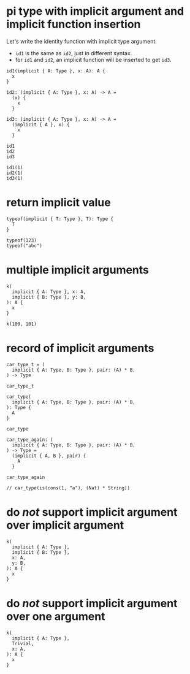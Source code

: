 # pi type with implicit argument and implicit function insertion

Let's write the identity function with implicit type argument.

- `id1` is the same as `id2`, just in different syntax.
- for `id1` and `id2`, an implicit function will be inserted to get `id3`.

``` cicada
id1(implicit { A: Type }, x: A): A {
  x
}

id2: (implicit { A: Type }, x: A) -> A =
  (x) {
    x
  }

id3: (implicit { A: Type }, x: A) -> A =
  (implicit { A }, x) {
    x
  }

id1
id2
id3

id1(1)
id2(1)
id3(1)
```

# return implicit value

``` cicada
typeof(implicit { T: Type }, T): Type {
  T
}

typeof(123)
typeof("abc")
```

# multiple implicit arguments

``` cicada
k(
  implicit { A: Type }, x: A,
  implicit { B: Type }, y: B,
): A {
  x
}

k(100, 101)
```

# record of implicit arguments

``` cicada
car_type_t = (
  implicit { A: Type, B: Type }, pair: (A) * B,
) -> Type

car_type_t

car_type(
  implicit { A: Type, B: Type }, pair: (A) * B,
): Type {
  A
}

car_type

car_type_again: (
  implicit { A: Type, B: Type }, pair: (A) * B,
) -> Type =
  (implicit { A, B }, pair) {
    A
  }

car_type_again

// car_type(is(cons(1, "a"), (Nat) * String))
```

# do *not* support implicit argument over implicit argument

``` cicada counterexample
k(
  implicit { A: Type },
  implicit { B: Type },
  x: A,
  y: B,
): A {
  x
}
```

# do *not* support implicit argument over one argument

``` cicada counterexample
k(
  implicit { A: Type },
  Trivial,
  x: A,
): A {
  x
}
```
